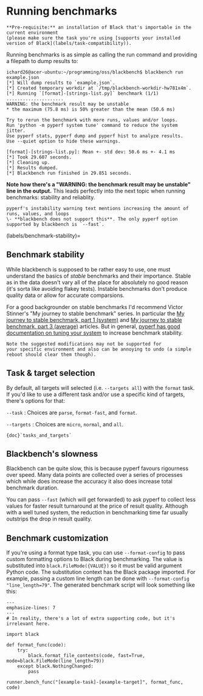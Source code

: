 # Running benchmarks

```{important}
**Pre-requisite:** an installation of Black that's importable in the current environment
(please make sure the task you're using [supports your installed version of Black](labels/task-compatibility)).
```

Running benchmarks is as simple as calling the run command and providing a filepath to
dump results to:

```console
ichard26@acer-ubuntu:~/programming/oss/blackbench$ blackbench run example.json
[*] Will dump results to `example.json`.
[*] Created temporary workdir at `/tmp/blackbench-workdir-hw781x4m`.
[*] Running `[format]-[strings-list.py]` benchmark (1/1)
.....................
WARNING: the benchmark result may be unstable
* the maximum (75.8 ms) is 50% greater than the mean (50.6 ms)

Try to rerun the benchmark with more runs, values and/or loops.
Run 'python -m pyperf system tune' command to reduce the system jitter.
Use pyperf stats, pyperf dump and pyperf hist to analyze results.
Use --quiet option to hide these warnings.

[format]-[strings-list.py]: Mean +- std dev: 50.6 ms +- 4.1 ms
[*] Took 29.607 seconds.
[*] Cleaning up.
[*] Results dumped.
[*] Blackbench run finished in 29.851 seconds.
```

**Note how there's a "WARNING: the benchmark result may be unstable" line in the
output.** This leads perfectly into the next topic when running benchmarks: stability
and reliablity.

```{note}
pyperf's instability warning text mentions increasing the amount of runs, values, and loops
\- **blackbench does not support this**. The only pyperf option supported by blackbench is `--fast`.
```

(labels/benchmark-stability)=

## Benchmark stability

While blackbench is supposed to be rather easy to use, one must understand the basics of
*stable* benchmarks and their importance. Stable as in the data doesn't vary all of the
place for absolutely no good reason (it's sorta like avoiding flakey tests). Instable
benchmarks don't produce quality data or allow for accurate comparsions.

For a good backgrounder on stable benchmarks I'd recommend Victor Stinner's "My journey
to stable benchmark" series. In particular the
[My journey to stable benchmark, part 1 (system)](https://vstinner.github.io/journey-to-stable-benchmark-system.html)
and
[My journey to stable benchmark, part 3 (average)](https://vstinner.github.io/journey-to-stable-benchmark-average.html)
articles. But in general,
[pyperf has good documentation on tuning your system](https://pyperf.readthedocs.io/en/latest/run_benchmark.html#stable-bench)
to increase benchmark stability.

```{warning}
Note the suggested modifications may not be supported for
your specific environment and also can be annoying to undo (a simple reboot should clear them though).
```

## Task & target selection

By default, all targets will selected (i.e. `--targets all`) with the `format` task. If
you'd like to use a different task and/or use a specific kind of targets, there's
options for that:

`--task`
: Choices are `parse`, `format-fast`, and `format`.

`--targets`
: Choices are `micro`, `normal`, and `all`.

```{seealso}
{doc}`tasks_and_targets`
```

## Blackbench's slowness

Blackbench can be quite slow, this is because pyperf favours rigourness over speed. Many
data points are collected over a series of processes which while does increase the
accuracy it also does increase total benchmark duration.

You can pass `--fast` (which will get forwarded) to ask pyperf to collect less values
for faster result turnaround at the price of result quality. Although with a well tuned
system, the reduction in benchmarking time far usually outstrips the drop in result
quality.

## Benchmark customization

If you're using a format type task, you can use `--format-config` to pass custom
formatting options to Black during benchmarking. The value is substituted into
`black.FileMode({VALUE})` so it must be valid argument Python code. The substitution
context has the Black package imported. For example, passing a custom line length can be
done with `--format-config "line_length=79"`. The generated benchmark script will look
something like this:

```{code-block} python
---
emphasize-lines: 7
---
# In reality, there's a lot of extra supporting code, but it's irrelevant here.

import black

def format_func(code):
    try:
        black.format_file_contents(code, fast=True, mode=black.FileMode(line_length=79))
    except black.NothingChanged:
        pass

runner.bench_func("[example-task]-[example-target]", format_func, code)
```
